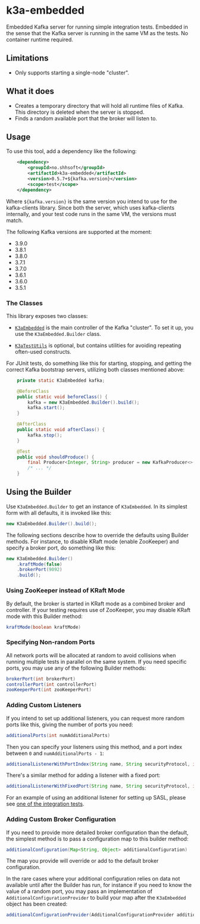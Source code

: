 # k3a-embedded

Embedded Kafka server for running simple integration tests. Embedded
in the sense that the Kafka server is running in the same VM as the
tests. No container runtime required.

## Limitations

* Only supports starting a single-node "cluster".

## What it does

* Creates a temporary directory that will hold all runtime files of
  Kafka. This directory is deleted when the server is stopped.
* Finds a random available port that the broker will listen to.

## Usage

To use this tool, add a dependency like the following:

```xml
    <dependency>
        <groupId>no.shhsoft</groupId>
        <artifactId>k3a-embedded</artifactId>
        <version>0.5.7+${kafka.version}</version>
        <scope>test</scope>
    </dependency>
```

Where `${kafka.version}` is the same version you intend to use for the
kafka-clients library. Since both the server, which uses kafka-clients
internally, and your test code runs in the same VM, the versions must
match.

The following Kafka versions are supported at the moment:

* 3.9.0
* 3.8.1
* 3.8.0
* 3.7.1
* 3.7.0
* 3.6.1
* 3.6.0
* 3.5.1

### The Classes

This library exposes two classes:

* [`K3aEmbedded`](https://github.com/sverrehu/k3a-embedded/blob/readme/src/main/java/no/shhsoft/k3aembedded/K3aEmbedded.java)
  is the main controller of the Kafka "cluster". To set it up, you use
  the `K3aEmbedded.Builder` class.

* [`K3aTestUtils`](https://github.com/sverrehu/k3a-embedded/blob/readme/src/main/java/no/shhsoft/k3aembedded/K3aTestUtils.java)
  is optional, but contains utilities for avoiding repeating
  often-used constructs.

For JUnit tests, do something like this for starting, stopping, and
getting the correct Kafka bootstrap servers, utilizing both classes
mentioned above:

```java
    private static K3aEmbedded kafka;

    @BeforeClass
    public static void beforeClass() {
        kafka = new K3aEmbedded.Builder().build();
        kafka.start();
    }

    @AfterClass
    public static void afterClass() {
        kafka.stop();
    }

    @Test
    public void shouldProduce() {
        final Producer<Integer, String> producer = new KafkaProducer<>(K3aTestUtils.producerProps(kafka));
        /* ... */
    }
```

## Using the Builder

Use `K3aEmbedded.Builder` to get an instance of `K3aEmbedded`. In its
simplest form with all defaults, it is invoked like this:

```java
new K3aEmbedded.Builder().build();
```

The following sections describe how to override the defaults using
Builder methods. For instance, to disable KRaft mode (enable
ZooKeeper) and specify a broker port, do something like this:

```java
new K3aEmbedded.Builder()
    .kraftMode(false)
    .brokerPort(9092)
    .build();
```

### Using ZooKeeper instead of KRaft Mode

By default, the broker is started in KRaft mode as a combined broker
and controller. If your testing requires use of ZooKeeper, you may
disable KRaft mode with this Builder method:

```java
kraftMode(boolean kraftMode)
```

### Specifying Non-random Ports

All network ports will be allocated at random to avoid collisions
when running multiple tests in parallel on the same system. If you
need specific ports, you may use any of the following Builder methods:

```java
brokerPort(int brokerPort)
controllerPort(int controllerPort)
zooKeeperPort(int zooKeeperPort)
```

### Adding Custom Listeners

If you intend to set up additional listeners, you can request more
random ports like this, giving the number of ports you need:

```java
additionalPorts(int numAdditionalPorts)
```

Then you can specify your listeners using this method, and a port
index between `0` and `numAdditionalPorts - 1`:

```java
additionalListenerWithPortIndex(String name, String securityProtocol, int portIndex)
```

There's a similar method for adding a listener with a fixed port:

```java
additionalListenerWithFixedPort(String name, String securityProtocol, int port)
```

For an example of using an additional listener for setting up SASL,
please see [one of the integration
tests](https://github.com/sverrehu/k3a-embedded/blob/main/src/test/java/no/shhsoft/k3aembedded/AbstractSaslK3aEmbeddedTest.java).

### Adding Custom Broker Configuration

If you need to provide more detailed broker configuration than the
default, the simplest method is to pass a configuration map to this
builder method:

```java
additionalConfiguration(Map<String, Object> additionalConfiguration)
```

The map you provide will override or add to the default broker
configuration.

In the rare cases where your additional configuration relies on data
not available until after the Builder has run, for instance if you
need to know the value of a random port, you may pass an
implementation of `AdditionalConfigurationProvider` to build your map
after the `K3aEmbedded` object has been created:

```java
additionalConfigurationProvider(AdditionalConfigurationProvider additionalConfigurationProvider)
```
